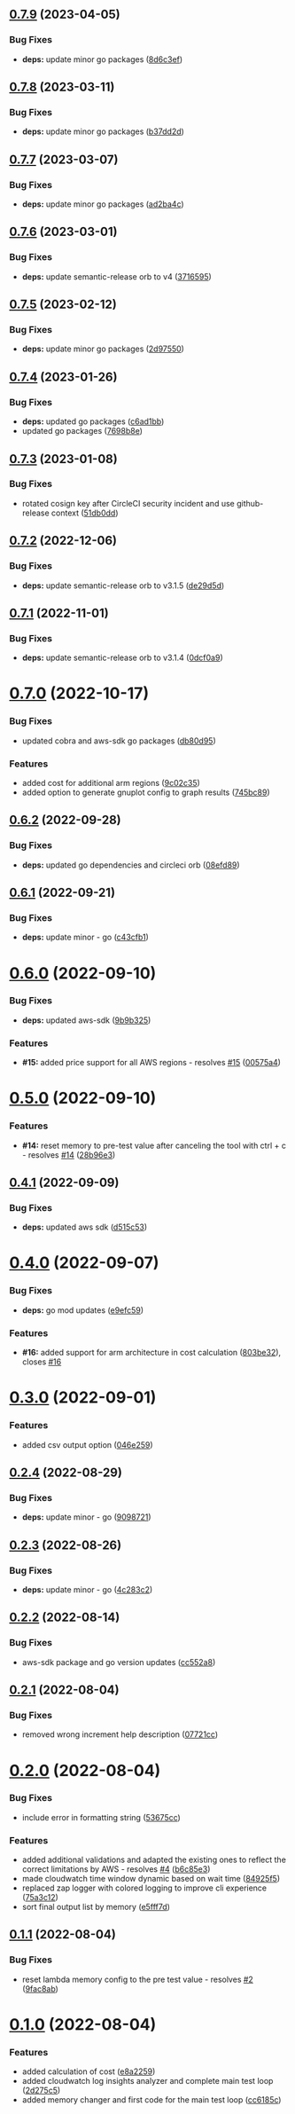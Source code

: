 ## [0.7.9](https://github.com/janritter/aws-lambda-live-tuner/compare/0.7.8...0.7.9) (2023-04-05)


### Bug Fixes

* **deps:** update minor go packages ([8d6c3ef](https://github.com/janritter/aws-lambda-live-tuner/commit/8d6c3effdc7845feaea2866702919fbfcf6d31a3))

## [0.7.8](https://github.com/janritter/aws-lambda-live-tuner/compare/0.7.7...0.7.8) (2023-03-11)


### Bug Fixes

* **deps:** update minor go packages ([b37dd2d](https://github.com/janritter/aws-lambda-live-tuner/commit/b37dd2d69b3b8e0b7bec077e7cd9ab8729938420))

## [0.7.7](https://github.com/janritter/aws-lambda-live-tuner/compare/0.7.6...0.7.7) (2023-03-07)


### Bug Fixes

* **deps:** update minor go packages ([ad2ba4c](https://github.com/janritter/aws-lambda-live-tuner/commit/ad2ba4c4def887481f427414b039ee9e6d2d1836))

## [0.7.6](https://github.com/janritter/aws-lambda-live-tuner/compare/0.7.5...0.7.6) (2023-03-01)


### Bug Fixes

* **deps:** update semantic-release orb to v4 ([3716595](https://github.com/janritter/aws-lambda-live-tuner/commit/3716595a4c7938c7b717e4e1f3e9957c48086593))

## [0.7.5](https://github.com/janritter/aws-lambda-live-tuner/compare/0.7.4...0.7.5) (2023-02-12)


### Bug Fixes

* **deps:** update minor go packages ([2d97550](https://github.com/janritter/aws-lambda-live-tuner/commit/2d9755059e454ecb66373bf62740c46756a40f92))

## [0.7.4](https://github.com/janritter/aws-lambda-live-tuner/compare/0.7.3...0.7.4) (2023-01-26)


### Bug Fixes

* **deps:** updated go packages ([c6ad1bb](https://github.com/janritter/aws-lambda-live-tuner/commit/c6ad1bb583862ef8fef1658a29ff24082986a36c))
* updated go packages ([7698b8e](https://github.com/janritter/aws-lambda-live-tuner/commit/7698b8e60afce0daec8ebdea9c2e0530e0a9dd71))

## [0.7.3](https://github.com/janritter/aws-lambda-live-tuner/compare/0.7.2...0.7.3) (2023-01-08)


### Bug Fixes

* rotated cosign key after CircleCI security incident and use github-release context ([51db0dd](https://github.com/janritter/aws-lambda-live-tuner/commit/51db0dd61fc79db2ec982999a21c41353f0f267f))

## [0.7.2](https://github.com/janritter/aws-lambda-live-tuner/compare/0.7.1...0.7.2) (2022-12-06)


### Bug Fixes

* **deps:** update semantic-release orb to v3.1.5 ([de29d5d](https://github.com/janritter/aws-lambda-live-tuner/commit/de29d5db4a8001bd620f589ab8221907ed502809))

## [0.7.1](https://github.com/janritter/aws-lambda-live-tuner/compare/0.7.0...0.7.1) (2022-11-01)


### Bug Fixes

* **deps:** update semantic-release orb to v3.1.4 ([0dcf0a9](https://github.com/janritter/aws-lambda-live-tuner/commit/0dcf0a911ad28ac28e3a896d101485278e36a0ad))

# [0.7.0](https://github.com/janritter/aws-lambda-live-tuner/compare/0.6.2...0.7.0) (2022-10-17)


### Bug Fixes

* updated cobra and aws-sdk go packages ([db80d95](https://github.com/janritter/aws-lambda-live-tuner/commit/db80d95e63c869eab53e0579ad2af9ae7103a93a))


### Features

* added cost for additional arm regions ([9c02c35](https://github.com/janritter/aws-lambda-live-tuner/commit/9c02c35ca5ed6e007814a603fa9dca572f22c911))
* added option to generate gnuplot config to graph results ([745bc89](https://github.com/janritter/aws-lambda-live-tuner/commit/745bc89bed2c7c0d96a7e740e0e6d42be1e2b127))

## [0.6.2](https://github.com/janritter/aws-lambda-live-tuner/compare/0.6.1...0.6.2) (2022-09-28)


### Bug Fixes

* **deps:** updated go dependencies and circleci orb ([08efd89](https://github.com/janritter/aws-lambda-live-tuner/commit/08efd89943887acd3ce4bb0854d4e809d0075438))

## [0.6.1](https://github.com/janritter/aws-lambda-live-tuner/compare/0.6.0...0.6.1) (2022-09-21)


### Bug Fixes

* **deps:** update minor - go ([c43cfb1](https://github.com/janritter/aws-lambda-live-tuner/commit/c43cfb19ea278776f691610822243c024e099bf2))

# [0.6.0](https://github.com/janritter/aws-lambda-live-tuner/compare/0.5.0...0.6.0) (2022-09-10)


### Bug Fixes

* **deps:** updated aws-sdk ([9b9b325](https://github.com/janritter/aws-lambda-live-tuner/commit/9b9b325a7aa489839c44f3e1fb47674f5d9df41f))


### Features

* **#15:** added price support for all AWS regions - resolves [#15](https://github.com/janritter/aws-lambda-live-tuner/issues/15) ([00575a4](https://github.com/janritter/aws-lambda-live-tuner/commit/00575a4b257aee907ee807ccc589db9e3810ab17))

# [0.5.0](https://github.com/janritter/aws-lambda-live-tuner/compare/0.4.1...0.5.0) (2022-09-10)


### Features

* **#14:** reset memory to pre-test value after canceling the tool with ctrl + c - resolves [#14](https://github.com/janritter/aws-lambda-live-tuner/issues/14) ([28b96e3](https://github.com/janritter/aws-lambda-live-tuner/commit/28b96e3ae8e14cb20cf55f8668fb2e2d5f388b81))

## [0.4.1](https://github.com/janritter/aws-lambda-live-tuner/compare/0.4.0...0.4.1) (2022-09-09)


### Bug Fixes

* **deps:** updated aws sdk ([d515c53](https://github.com/janritter/aws-lambda-live-tuner/commit/d515c53bbf8270fd90e117b38d443058c3ac2571))

# [0.4.0](https://github.com/janritter/aws-lambda-live-tuner/compare/0.3.0...0.4.0) (2022-09-07)


### Bug Fixes

* **deps:** go mod updates ([e9efc59](https://github.com/janritter/aws-lambda-live-tuner/commit/e9efc59031f343a22536ab460049ecb5d798aa88))


### Features

* **#16:** added support for arm architecture in cost calculation ([803be32](https://github.com/janritter/aws-lambda-live-tuner/commit/803be321bfe9e3496132cd508163ce44e912552c)), closes [#16](https://github.com/janritter/aws-lambda-live-tuner/issues/16)

# [0.3.0](https://github.com/janritter/aws-lambda-live-tuner/compare/0.2.4...0.3.0) (2022-09-01)


### Features

* added csv output option ([046e259](https://github.com/janritter/aws-lambda-live-tuner/commit/046e259a8a52e81982c9cb27f04f1d21d268f1e8))

## [0.2.4](https://github.com/janritter/aws-lambda-live-tuner/compare/0.2.3...0.2.4) (2022-08-29)


### Bug Fixes

* **deps:** update minor - go ([9098721](https://github.com/janritter/aws-lambda-live-tuner/commit/909872164e53b2641ec8acb3e2facefa4bbbdbe2))

## [0.2.3](https://github.com/janritter/aws-lambda-live-tuner/compare/0.2.2...0.2.3) (2022-08-26)


### Bug Fixes

* **deps:** update minor - go ([4c283c2](https://github.com/janritter/aws-lambda-live-tuner/commit/4c283c2085b0101b2aa20f61e4067238f4e19583))

## [0.2.2](https://github.com/janritter/aws-lambda-live-tuner/compare/0.2.1...0.2.2) (2022-08-14)


### Bug Fixes

* aws-sdk package and go version updates ([cc552a8](https://github.com/janritter/aws-lambda-live-tuner/commit/cc552a8b4d5fc94745dafc449022f68f29aaf082))

## [0.2.1](https://github.com/janritter/aws-lambda-live-tuner/compare/0.2.0...0.2.1) (2022-08-04)


### Bug Fixes

* removed wrong increment help description ([07721cc](https://github.com/janritter/aws-lambda-live-tuner/commit/07721cceaa2f5c940055a8e9f3080f5af9158bab))

# [0.2.0](https://github.com/janritter/aws-lambda-live-tuner/compare/0.1.1...0.2.0) (2022-08-04)


### Bug Fixes

* include error in formatting string ([53675cc](https://github.com/janritter/aws-lambda-live-tuner/commit/53675cc6e2c3fa4f0fa5a84edd307c1037169cf4))


### Features

* added additional validations and adapted the existing ones to reflect the correct limitations by AWS - resolves [#4](https://github.com/janritter/aws-lambda-live-tuner/issues/4) ([b6c85e3](https://github.com/janritter/aws-lambda-live-tuner/commit/b6c85e30a5b18d4de85f59a88e1049704971d267))
* made cloudwatch time window dynamic based on wait time ([84925f5](https://github.com/janritter/aws-lambda-live-tuner/commit/84925f54c8733e6e111f3a6ba52d26e110b7b51b))
* replaced zap logger with colored logging to improve cli experience ([75a3c12](https://github.com/janritter/aws-lambda-live-tuner/commit/75a3c1220dacf0625b320510584ab779f7ab3277))
* sort final output list by memory ([e5fff7d](https://github.com/janritter/aws-lambda-live-tuner/commit/e5fff7dba153216e7b387c6ca7142dec7c5502f3))

## [0.1.1](https://github.com/janritter/aws-lambda-live-tuner/compare/0.1.0...0.1.1) (2022-08-04)


### Bug Fixes

* reset lambda memory config to the pre test value - resolves [#2](https://github.com/janritter/aws-lambda-live-tuner/issues/2) ([9fac8ab](https://github.com/janritter/aws-lambda-live-tuner/commit/9fac8aba7010bea345f0ff21f44fa7a0c2261488))

# [0.1.0](https://github.com/janritter/aws-lambda-live-tuner/compare/0.0.0...0.1.0) (2022-08-04)


### Features

* added calculation of cost ([e8a2259](https://github.com/janritter/aws-lambda-live-tuner/commit/e8a225995596c227491c12fcd0548a1ceffb950c))
* added cloudwatch log insights analyzer and complete main test loop ([2d275c5](https://github.com/janritter/aws-lambda-live-tuner/commit/2d275c52829e8d0f04f0329888ec7d589901583a))
* added memory changer and first code for the main test loop ([cc6185c](https://github.com/janritter/aws-lambda-live-tuner/commit/cc6185c8d4be390c898ba9cc806a5b5273943501))
